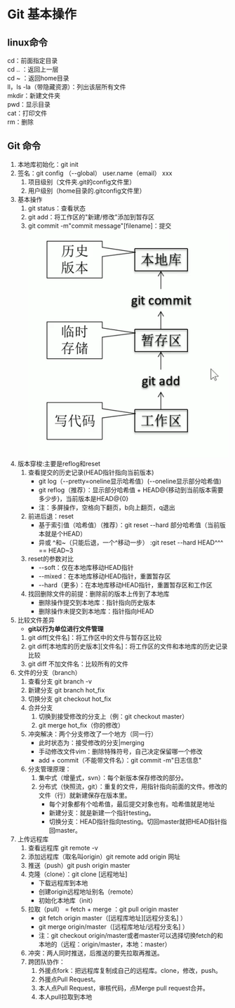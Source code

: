 # Git 基本操作
## linux命令
cd：前面指定目录  
cd .. ：返回上一层  
cd ~ ：返回home目录  
ll，ls -la（带隐藏资源）：列出该层所有文件  
mkdir：新建文件夹  
pwd：显示目录  
cat：打印文件  
rm：删除

## Git 命令
1. 本地库初始化：git init
2. 签名：git config （--global） user.name（email） xxx  
   1. 项目级别（文件夹.git的config文件里）  
   2. 用户级别（home目录的.gitconfig文件里）
3. 基本操作  
   1. git status：查看状态
   2. git add：将工作区的"新建/修改"添加到暂存区
   3. git commit -m"commit message"[filename]：提交
   ![](2020-07-25-15-30-55.png)  
4. 版本穿梭:主要是reflog和reset
   1. 查看提交的历史记录(HEAD指针指向当前版本)
      * git log（--pretty=oneline显示哈希值）(--oneline显示部分哈希值)
      * git reflog（推荐）：显示部分哈希值 + HEAD@{移动到当前版本需要多少步}，当前版本是HEAD@{0}
      * 注：多屏操作，空格向下翻页，b向上翻页，q退出
   2. 前进后退：reset
      * 基于索引值（哈希值）（推荐）：git reset --hard 部分哈希值（当前版本就是个HEAD）
      * 异或 ^和~（只能后退，一个^移动一步） :git reset --hard HEAD^^^ == HEAD~3
   3. reset的参数对比
      * --soft：仅在本地库移动HEAD指针
      * --mixed：在本地库移动HEAD指针，重置暂存区
      * --hard（更多）：在本地库移动HEAD指针，重置暂存区和工作区
   4. 找回删除文件的前提：删除前的版本上传到了本地库
      * 删除操作提交到本地库：指针指向历史版本
      * 删除操作未提交到本地库：指针指向HEAD
5. 比较文件差异
   * **git以行为单位进行文件管理**
   1. git diff[文件名]：将工作区中的文件与暂存区比较
   2. git diff[本地库的历史版本][文件名]：将工作区的文件和本地库的历史记录比较
   3. git diff 不加文件名：比较所有的文件
6. 文件的分支（branch）
   1. 查看分支 git branch -v
   2. 新建分支 git branch hot_fix
   3. 切换分支 git checkout hot_fix
   4. 合并分支
      1. 切换到接受修改的分支上（例：git checkout master）
      2. git merge hot_fix（你的修改）
   5. 冲突解决：两个分支修改了一个地方（同一行）
      * 此时状态为：接受修改的分支|merging
      * 手动修改文件vim：删除特殊符号，自己决定保留哪一个修改
      * add + commit（不能带文件名）：git commit -m"日志信息"
   6. 分支管理原理：
      1. 集中式（增量式，svn）：每个新版本保存修改的部分。
      2. 分布式（快照流，git）：重复的文件，用指针指向前面的文件。修改的文件（行）就新建保存在版本里。
         * 每个对象都有个哈希值，最后提交对象也有。哈希值就是地址
         * 新建分支：就是新建一个指针testing。
         * 切换分支：HEAD指针指向testing。切回master就把HEAD指针指回master。
7. 上传远程库
   1. 查看远程库 git remote -v
   2. 添加远程库（取名叫origin）git remote add origin 网址
   3. 推送（push）git push origin master 
   4. 克隆（clone）：git clone [远程地址]
      * 下载远程库到本地
      * 创建origin远程地址别名（remote）
      * 初始化本地库（init）
   5. 拉取（pull） = fetch + merge  ：git pull origin master
      * git fetch origin master（[远程库地址][远程分支名] ） 
      * git merge origin/master（[远程库地址/远程分支名] ） 
      * 注：git checkout origin/master或者master可以选择切换fetch的和本地的（远程：origin/master，本地：master）
   6. 冲突：两人同时推送，后推送的要先拉取再推送。
   7. 跨团队协作：
      1. 外援点fork：把远程库复制成自己的远程库。clone，修改，push。
      2. 外援点Pull Request。
      3. 本人点Pull Request，审核代码，点Merge pull request合并。
      4. 本人pull拉取到本地
